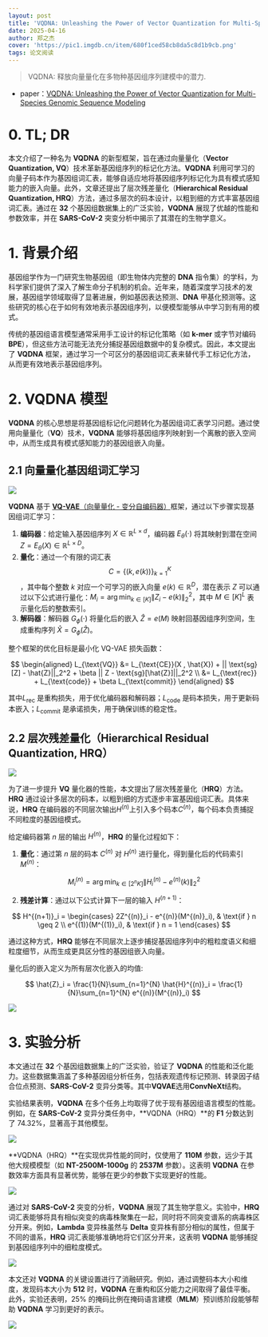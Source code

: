 ```yaml
---
layout: post
title: 'VQDNA: Unleashing the Power of Vector Quantization for Multi-Species Genomic Sequence Modeling'
date: 2025-04-16
author: 郑之杰
cover: 'https://pic1.imgdb.cn/item/680f1ced58cb8da5c8d1b9cb.png'
tags: 论文阅读
---
```


> VQDNA: 释放向量量化在多物种基因组序列建模中的潜力.

- paper：[VQDNA: Unleashing the Power of Vector Quantization for Multi-Species Genomic Sequence Modeling](https://arxiv.org/abs/2405.10812)

# 0. TL; DR

本文介绍了一种名为 **VQDNA** 的新型框架，旨在通过向量量化（**Vector Quantization, VQ**）技术革新基因组序列的标记化方法。**VQDNA** 利用可学习的向量子码本作为基因组词汇表，能够自适应地将基因组序列标记化为具有模式感知能力的嵌入向量。此外，文章还提出了层次残差量化（**Hierarchical Residual Quantization, HRQ**）方法，通过多层次的码本设计，以粗到细的方式丰富基因组词汇表。通过在 **32** 个基因组数据集上的广泛实验，**VQDNA** 展现了优越的性能和参数效率，并在 **SARS-CoV-2** 突变分析中揭示了其潜在的生物学意义。

# 1. 背景介绍
基因组学作为一门研究生物基因组（即生物体内完整的 **DNA** 指令集）的学科，为科学家们提供了深入了解生命分子机制的机会。近年来，随着深度学习技术的发展，基因组学领域取得了显著进展，例如基因表达预测、**DNA** 甲基化预测等。这些研究的核心在于如何有效地表示基因组序列，以便模型能够从中学习到有用的模式。

传统的基因组语言模型通常采用手工设计的标记化策略（如 **k-mer** 或字节对编码 **BPE**），但这些方法可能无法充分捕捉基因组数据中的复杂模式。因此，本文提出了 **VQDNA** 框架，通过学习一个可区分的基因组词汇表来替代手工标记化方法，从而更有效地表示基因组序列。

# 2. VQDNA 模型
**VQDNA** 的核心思想是将基因组标记化问题转化为基因组词汇表学习问题。通过使用向量量化（**VQ**）技术，**VQDNA** 能够将基因组序列映射到一个离散的嵌入空间中，从而生成具有模式感知能力的基因组嵌入向量。

## 2.1 向量量化基因组词汇学习

![](https://pic1.imgdb.cn/item/680f27fc58cb8da5c8d1d841.png)

**VQDNA** 基于 [**VQ-VAE**（向量量化 - 变分自编码器）](https://0809zheng.github.io/2020/11/10/vqvae.html)框架，通过以下步骤实现基因组词汇学习：
1. **编码器**：给定输入基因组序列 $X \in \mathbb{R}^{L \times d}$，编码器 $E_\theta(\cdot)$ 将其映射到潜在空间 $Z = E_\theta(X) \in \mathbb{R}^{L \times D}$。
2. **量化**：通过一个有限的词汇表 $$C = \{(k, e(k))\}_{k=1}^K$$，其中每个整数 $k$ 对应一个可学习的嵌入向量 $e(k) \in \mathbb{R}^D$，潜在表示 $Z$ 可以通过以下公式进行量化：$M_i = \arg\min_{k \in [K]} \|Z_i - e(k)\|_2^2$，其中 $M \in [K]^L$ 表示量化后的整数索引。
3. **解码器**：解码器 $G_\phi(\cdot)$ 将量化后的嵌入 $\hat{Z} = e(M)$ 映射回基因组序列空间，生成重构序列 $\hat{X} = G_\phi(\hat{Z})$。

整个框架的优化目标是最小化 VQ-VAE 损失函数：

$$
\begin{aligned}
L_{\text{VQ}} &= L_{\text{CE}}(X , \hat{X}) + || \text{sg}[Z] - \hat{Z}||_2^2 + \beta || Z - \text{sg}[\hat{Z}]||_2^2 \\
&= L_{\text{rec}} + L_{\text{code}} + \beta L_{\text{commit}}
\end{aligned}
$$

其中$L_{\text{rec}}$ 是重构损失，用于优化编码器和解码器；$L_{\text{code}}$ 是码本损失，用于更新码本嵌入；$L_{\text{commit}}$ 是承诺损失，用于确保训练的稳定性。


## 2.2 层次残差量化（Hierarchical Residual Quantization, HRQ）

![](https://pic1.imgdb.cn/item/680f2b1158cb8da5c8d1fbef.png)

为了进一步提升 **VQ** 量化器的性能，本文提出了层次残差量化（**HRQ**）方法。**HRQ** 通过设计多层次的码本，以粗到细的方式逐步丰富基因组词汇表。具体来说，**HRQ** 在编码器的不同层次输出$H^{(n)}$上引入多个码本$C^{(n)}$，每个码本负责捕捉不同粒度的基因组模式。

给定编码器第 $n$ 层的输出 $H^{(n)}$，**HRQ** 的量化过程如下：
1. **量化**：通过第 $n$ 层的码本 $C^{(n)}$ 对 $H^{(n)}$ 进行量化，得到量化后的代码索引 $M^{(n)}$：

$$
   M^{(n)}_i = \arg\min_{k \in [2^n K]} \|H^{(n)}_i - e^{(n)}(k)\|_2^2
$$

2. **残差计算**：通过以下公式计算下一层的输入 $H^{(n+1)}$：

$$
   H^{(n+1)}_i =
   \begin{cases}
   2Z^{(n)}_i - e^{(n)}(M^{(n)}_i), & \text{if } n \geq 2 \\
   e^{(1)}(M^{(1)}_i), & \text{if } n = 1
   \end{cases}
$$

通过这种方式，**HRQ** 能够在不同层次上逐步捕捉基因组序列中的粗粒度语义和细粒度细节，从而生成更具区分性的基因组嵌入向量。

量化后的嵌入定义为所有层次化嵌入的均值:

$$
\hat{Z}_i = \frac{1}{N}\sum_{n=1}^{N} \hat{H}^{(n)}_i = \frac{1}{N}\sum_{n=1}^{N} e^{(n)}(M^{(n)}_i)
$$

![](https://pic1.imgdb.cn/item/680f330958cb8da5c8d223b1.png)

# 3. 实验分析
本文通过在 **32** 个基因组数据集上的广泛实验，验证了 **VQDNA** 的性能和泛化能力。这些数据集涵盖了多种基因组分析任务，包括表观遗传标记预测、转录因子结合位点预测、**SARS-CoV-2** 变异分类等。其中**VQVAE**选用**ConvNeXt**结构。


实验结果表明，**VQDNA** 在多个任务上均取得了优于现有基因组语言模型的性能。例如，在 **SARS-CoV-2** 变异分类任务中，**VQDNA（HRQ）**的 **F1** 分数达到了 74.32%，显著高于其他模型。

![](https://pic1.imgdb.cn/item/680f34df58cb8da5c8d2246a.png)

**VQDNA（HRQ）**在实现优异性能的同时，仅使用了 **110M** 参数，远少于其他大规模模型（如 **NT-2500M-1000g** 的 **2537M** 参数）。这表明 **VQDNA** 在参数效率方面具有显著优势，能够在更少的参数下实现更好的性能。

![](https://pic1.imgdb.cn/item/680f353058cb8da5c8d227bb.png)

通过对 **SARS-CoV-2** 突变的分析，**VQDNA** 展现了其生物学意义。实验中，**HRQ** 词汇表能够将具有相似突变的病毒株聚集在一起，同时将不同突变谱系的病毒株区分开来。例如，**Lambda** 变异株虽然与 **Delta** 变异株有部分相似的属性，但属于不同的谱系，**HRQ** 词汇表能够准确地将它们区分开来，这表明 **VQDNA** 能够捕捉到基因组序列中的细粒度模式。

![](https://pic1.imgdb.cn/item/680f355c58cb8da5c8d2295c.png)

本文还对 **VQDNA** 的关键设置进行了消融研究。例如，通过调整码本大小和维度，发现码本大小为 **512** 时，**VQDNA** 在重构和区分能力之间取得了最佳平衡。此外，实验还表明，25% 的掩码比例在掩码语言建模（**MLM**）预训练阶段能够帮助 **VQDNA** 学习到更好的表示。

![](https://pic1.imgdb.cn/item/680f359a58cb8da5c8d22ba4.png)